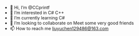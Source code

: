 - 👋 Hi, I’m @CCprintf
- 👀 I’m interested in C# C++
- 🌱 I’m currently learning C#
- 💞️ I’m looking to collaborate on Meet some very good friends
- 📫 How to reach me liuyuchen129486@163.com

<!---
CCprintf/CCprintf is a ✨ special ✨ repository because its `README.md` (this file) appears on your GitHub profile.
You can click the Preview link to take a look at your changes.
--->

